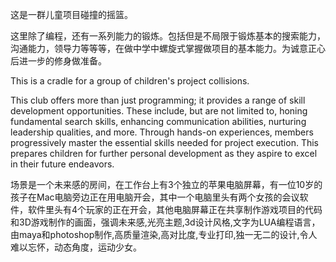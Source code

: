 这是一群儿童项目碰撞的摇篮。

这里除了编程，还有一系列能力的锻炼。包括但是不局限于锻炼基本的搜索能力，沟通能力，领导力等等等，在做中学中螺旋式掌握做项目的基本能力。为诚意正心后进一步的修身做准备。


This is a cradle for a group of children's project collisions.


This club offers more than just programming; it provides a range of skill development opportunities. These include, but are not limited to, honing fundamental search skills, enhancing communication abilities, nurturing leadership qualities, and more. Through hands-on experiences, members progressively master the essential skills needed for project execution. This prepares children for further personal development as they aspire to excel in their future endeavors.


场景是一个未来感的房间，在工作台上有3个独立的苹果电脑屏幕，有一位10岁的孩子在Mac电脑旁边正在用电脑开会，其中一个电脑里头有两个女孩的会议软件，软件里头有4个玩家的正在开会，其他电脑屏幕正在共享制作游戏项目的代码和3D游戏制作的画面，强调未来感,光亮主题,3d设计风格,文字为LUA编程语言，由maya和photoshop制作,高质量渲染,高对比度,专业打印,独一无二的设计,令人难以忘怀，动态角度，运动少女。






